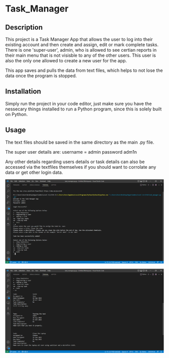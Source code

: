 # Task_Manager

## Description
This project is a Task Manager App that allows the user to log into their existing account and then create and assign, edit or mark complete tasks. There is one 'super-user', admin, who is allowed to see certian reports in their main menu that is not visisble to any of the other users. This user is also the only one allowed to create a new user for the app.

This app saves and pulls the data from text files, which helps to not lose the data once the program is stopped.


## Installation
Simply run the project in your code editor, just make sure you have the nessecary things installed to run a Python program, since this is solely built on Python.


## Usage
The text files should be saved in the same directory as the main .py file.

The super user details are:
username = admin
password adm1n

Any other details regarding users details or task details can also be accessed via the textfiles themselves if you should want to corrolate any data or get other login data.

![Showcasing the app](https://github.com/BJaco13/Task_Manager/blob/main/task_manager.py.py%20-%20Untitled%20(Workspace)%20-%20Visual%20Studio%20Code%2012_13_2022%209_03_32%20AM.png)

![Showcasing the app](https://github.com/BJaco13/Task_Manager/blob/main/task_manager.py.py%20-%20Untitled%20(Workspace)%20-%20Visual%20Studio%20Code%2012_13_2022%209_03_52%20AM.png)
